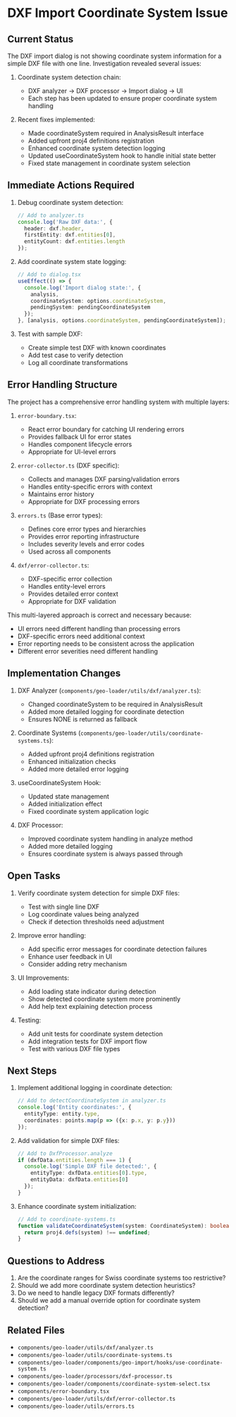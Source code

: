 # DXF Import Coordinate System Issue

## Current Status

The DXF import dialog is not showing coordinate system information for a simple DXF file with one line. Investigation revealed several issues:

1. Coordinate system detection chain:
   - DXF analyzer -> DXF processor -> Import dialog -> UI
   - Each step has been updated to ensure proper coordinate system handling

2. Recent fixes implemented:
   - Made coordinateSystem required in AnalysisResult interface
   - Added upfront proj4 definitions registration
   - Enhanced coordinate system detection logging
   - Updated useCoordinateSystem hook to handle initial state better
   - Fixed state management in coordinate system selection

## Immediate Actions Required

1. Debug coordinate system detection:
   ```typescript
   // Add to analyzer.ts
   console.log('Raw DXF data:', {
     header: dxf.header,
     firstEntity: dxf.entities[0],
     entityCount: dxf.entities.length
   });
   ```

2. Add coordinate system state logging:
   ```typescript
   // Add to dialog.tsx
   useEffect(() => {
     console.log('Import dialog state:', {
       analysis,
       coordinateSystem: options.coordinateSystem,
       pendingSystem: pendingCoordinateSystem
     });
   }, [analysis, options.coordinateSystem, pendingCoordinateSystem]);
   ```

3. Test with sample DXF:
   - Create simple test DXF with known coordinates
   - Add test case to verify detection
   - Log all coordinate transformations

## Error Handling Structure

The project has a comprehensive error handling system with multiple layers:

1. `error-boundary.tsx`:
   - React error boundary for catching UI rendering errors
   - Provides fallback UI for error states
   - Handles component lifecycle errors
   - Appropriate for UI-level errors

2. `error-collector.ts` (DXF specific):
   - Collects and manages DXF parsing/validation errors
   - Handles entity-specific errors with context
   - Maintains error history
   - Appropriate for DXF processing errors

3. `errors.ts` (Base error types):
   - Defines core error types and hierarchies
   - Provides error reporting infrastructure
   - Includes severity levels and error codes
   - Used across all components

4. `dxf/error-collector.ts`:
   - DXF-specific error collection
   - Handles entity-level errors
   - Provides detailed error context
   - Appropriate for DXF validation

This multi-layered approach is correct and necessary because:
- UI errors need different handling than processing errors
- DXF-specific errors need additional context
- Error reporting needs to be consistent across the application
- Different error severities need different handling

## Implementation Changes

1. DXF Analyzer (`components/geo-loader/utils/dxf/analyzer.ts`):
   - Changed coordinateSystem to be required in AnalysisResult
   - Added more detailed logging for coordinate detection
   - Ensures NONE is returned as fallback

2. Coordinate Systems (`components/geo-loader/utils/coordinate-systems.ts`):
   - Added upfront proj4 definitions registration
   - Enhanced initialization checks
   - Added more detailed error logging

3. useCoordinateSystem Hook:
   - Updated state management
   - Added initialization effect
   - Fixed coordinate system application logic

4. DXF Processor:
   - Improved coordinate system handling in analyze method
   - Added more detailed logging
   - Ensures coordinate system is always passed through

## Open Tasks

1. Verify coordinate system detection for simple DXF files:
   - Test with single line DXF
   - Log coordinate values being analyzed
   - Check if detection thresholds need adjustment

2. Improve error handling:
   - Add specific error messages for coordinate detection failures
   - Enhance user feedback in UI
   - Consider adding retry mechanism

3. UI Improvements:
   - Add loading state indicator during detection
   - Show detected coordinate system more prominently
   - Add help text explaining detection process

4. Testing:
   - Add unit tests for coordinate system detection
   - Add integration tests for DXF import flow
   - Test with various DXF file types

## Next Steps

1. Implement additional logging in coordinate detection:
   ```typescript
   // Add to detectCoordinateSystem in analyzer.ts
   console.log('Entity coordinates:', {
     entityType: entity.type,
     coordinates: points.map(p => ({x: p.x, y: p.y}))
   });
   ```

2. Add validation for simple DXF files:
   ```typescript
   // Add to DxfProcessor.analyze
   if (dxfData.entities.length === 1) {
     console.log('Simple DXF file detected:', {
       entityType: dxfData.entities[0].type,
       entityData: dxfData.entities[0]
     });
   }
   ```

3. Enhance coordinate system initialization:
   ```typescript
   // Add to coordinate-systems.ts
   function validateCoordinateSystem(system: CoordinateSystem): boolean {
     return proj4.defs(system) !== undefined;
   }
   ```

## Questions to Address

1. Are the coordinate ranges for Swiss coordinate systems too restrictive?
2. Should we add more coordinate system detection heuristics?
3. Do we need to handle legacy DXF formats differently?
4. Should we add a manual override option for coordinate system detection?

## Related Files

- `components/geo-loader/utils/dxf/analyzer.ts`
- `components/geo-loader/utils/coordinate-systems.ts`
- `components/geo-loader/components/geo-import/hooks/use-coordinate-system.ts`
- `components/geo-loader/processors/dxf-processor.ts`
- `components/geo-loader/components/coordinate-system-select.tsx`
- `components/error-boundary.tsx`
- `components/geo-loader/utils/dxf/error-collector.ts`
- `components/geo-loader/utils/errors.ts`

